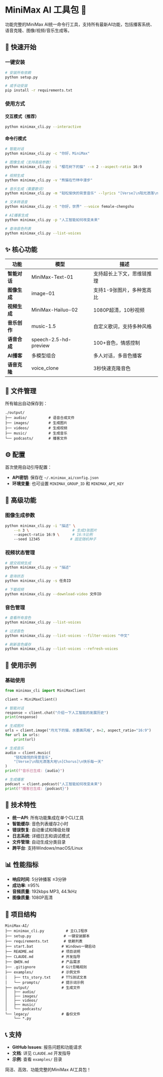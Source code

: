 # MiniMax AI 工具包 🚀

功能完整的MiniMax AI统一命令行工具，支持所有最新AI功能，包括播客系统、语音克隆、图像/视频/音乐生成等。

## 🚀 快速开始

### 一键安装
```bash
# 安装所有依赖
python setup.py

# 或手动安装
pip install -r requirements.txt
```

### 使用方式

#### 交互模式（推荐）
```bash
python minimax_cli.py --interactive
```

#### 命令行模式
```bash
# 智能对话
python minimax_cli.py -c "你好，MiniMax"

# 图像生成（支持高级参数）
python minimax_cli.py -i "樱花树下的猫" --n 2 --aspect-ratio 16:9

# 视频生成
python minimax_cli.py -v "熊猫在竹林中漫步"

# 音乐生成（需要歌词）
python minimax_cli.py -m "轻松愉快的背景音乐" --lyrics "[Verse]\n阳光洒落\n[Chorus]\n快乐每一天"

# 文本转语音
python minimax_cli.py -t "你好，世界" --voice female-chengshu

# AI播客生成
python minimax_cli.py -p "人工智能如何改变未来"

# 查询音色列表
python minimax_cli.py --list-voices
```

## ✨ 核心功能

| 功能 | 模型 | 描述 |
|---|---|---|
| **智能对话** | MiniMax-Text-01 | 支持超长上下文，思维链推理 |
| **图像生成** | image-01 | 支持1-9张图片，多种宽高比 |
| **视频生成** | MiniMax-Hailuo-02 | 1080P超清，10秒视频 |
| **音乐创作** | music-1.5 | 自定义歌词，支持多种风格 |
| **语音合成** | speech-2.5-hd-preview | 100+音色，情感控制 |
| **AI播客** | 多模型组合 | 多人对话，多音色播客 |
| **语音克隆** | voice_clone | 3秒快速克隆音色 |

## 📁 文件管理

所有输出自动保存到：
```
./output/
├── audio/          # 语音合成文件
├── images/         # 生成图片
├── videos/         # 生成视频
├── music/          # 生成音乐
└── podcasts/       # 播客文件
```

## ⚙️ 配置

首次使用自动引导配置：
- **API密钥**: 保存在 `~/.minimax_ai/config.json`
- **环境变量**: 也可设置 `MINIMAX_GROUP_ID` 和 `MINIMAX_API_KEY`

## 🎯 高级功能

### 图像生成参数
```bash
python minimax_cli.py -i "描述" \
    --n 3 \                    # 生成3张图片
    --aspect-ratio 16:9 \      # 16:9比例
    --seed 12345              # 固定随机种子
```

### 视频状态管理
```bash
# 提交视频生成
python minimax_cli.py -v "描述"

# 查询状态
python minimax_cli.py -s 任务ID

# 下载视频
python minimax_cli.py --download-video 文件ID
```

### 音色管理
```bash
# 查看所有音色
python minimax_cli.py --list-voices

# 过滤音色
python minimax_cli.py --list-voices --filter-voices "中文"

# 刷新音色缓存
python minimax_cli.py --list-voices --refresh-voices
```

## 📖 使用示例

### 基础使用
```python
from minimax_cli import MiniMaxClient

client = MiniMaxClient()

# 智能对话
response = client.chat("介绍一下人工智能的发展历史")
print(response)

# 生成图片
urls = client.image("月光下的猫，水墨画风格", n=2, aspect_ratio="16:9")
for url in urls:
    print(url)

# 生成音乐
audio = client.music(
    "轻松愉悦的背景音乐",
    "[Verse]\n阳光洒落大地\n[Chorus]\n快乐每一天"
)
print(f"音乐已生成: {audio}")

# 生成播客
podcast = client.podcast("人工智能如何改变未来")
print(f"播客已生成: {podcast}")
```

## 🔧 技术特性

- **统一API**: 所有功能集成在单个CLI工具
- **智能缓存**: 音色列表缓存2小时
- **错误恢复**: 自动重试和降级处理
- **日志系统**: 详细日志和调试模式
- **文件管理**: 自动生成分类目录
- **跨平台**: 支持Windows/macOS/Linux

## 📊 性能指标

- **响应时间**: 5分钟播客 ≤3分钟
- **成功率**: ≥95%
- **音频质量**: 192kbps MP3, 44.1kHz
- **图像质量**: 1080P高清

## 🚀 项目结构

```
MiniMax-AI/
├── minimax_cli.py          # 主CLI程序
├── setup.py               # 一键安装脚本
├── requirements.txt       # 依赖列表
├── start.bat             # Windows一键启动
├── README.md             # 项目说明
├── CLAUDE.md             # 开发指导
├── QWEN.md               # 产品需求
├── .gitignore            # Git忽略规则
├── examples/             # 示例文件
│   ├── tts_story.txt     # TTS测试文本
│   └── prompts/          # 提示词示例
├── output/               # 生成文件
│   ├── audio/
│   ├── images/
│   ├── videos/
│   ├── music/
│   └── podcasts/
└── legacy/               # 备份文件
    └── *.py
```

## 📞 支持

- **GitHub Issues**: 报告问题和功能请求
- **文档**: 详见 `CLAUDE.md` 开发指导
- **示例**: 查看 `examples/` 目录

简洁、高效、功能完整的MiniMax AI工具包！